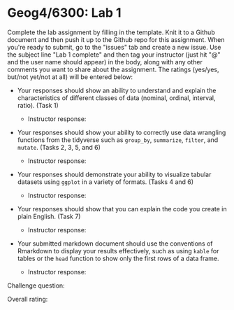 # Geog4/6300: Lab 1

Complete the lab assignment by filling in the template. Knit it to a Github document and then push it up to the Github repo for this assignment. When you're ready to submit, go to the "issues" tab and create a new issue. Use the subject line "Lab 1 complete" and then tag your instructor (just hit "@" and the user name should appear) in the body, along with any other comments you want to share about the assignment. The ratings (yes/yes, but/not yet/not at all) will be entered below:

* Your responses should show an ability to understand and explain the characteristics of different classes of data (nominal, ordinal, interval, ratio). (Task 1)
    * Instructor response:
    
* Your responses should show your ability to correctly use data wrangling functions from the tidyverse such as `group_by`, `summarize`, `filter`, and `mutate`. (Tasks 2, 3, 5, and 6)
    * Instructor response:
    
* Your responses should demonstrate your ability to visualize tabular datasets using `ggplot` in a variety of formats. (Tasks 4 and 6)
    * Instructor response:
    
* Your responses should show that you can explain the code you create in plain English. (Task 7)
    * Instructor response:
    
* Your submitted markdown document should use the conventions of Rmarkdown to display your results effectively, such as using `kable` for tables or the `head` function to show only the first rows of a data frame.
    * Instructor response:

Challenge question:

Overall rating:
 
